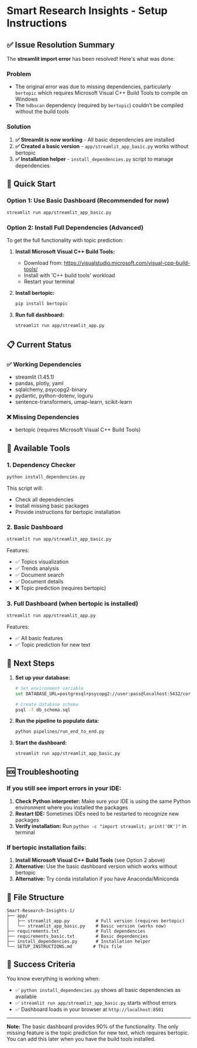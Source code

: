 # Smart Research Insights - Setup Instructions

## ✅ Issue Resolution Summary

The **streamlit import error** has been resolved! Here's what was done:

### Problem
- The original error was due to missing dependencies, particularly `bertopic` which requires Microsoft Visual C++ Build Tools to compile on Windows
- The `hdbscan` dependency (required by `bertopic`) couldn't be compiled without the build tools

### Solution
1. **✅ Streamlit is now working** - All basic dependencies are installed
2. **✅ Created a basic version** - `app/streamlit_app_basic.py` works without bertopic
3. **✅ Installation helper** - `install_dependencies.py` script to manage dependencies

## 🚀 Quick Start

### Option 1: Use Basic Dashboard (Recommended for now)
```bash
streamlit run app/streamlit_app_basic.py
```

### Option 2: Install Full Dependencies (Advanced)
To get the full functionality with topic prediction:

1. **Install Microsoft Visual C++ Build Tools:**
   - Download from: https://visualstudio.microsoft.com/visual-cpp-build-tools/
   - Install with 'C++ build tools' workload
   - Restart your terminal

2. **Install bertopic:**
   ```bash
   pip install bertopic
   ```

3. **Run full dashboard:**
   ```bash
   streamlit run app/streamlit_app.py
   ```

## 📋 Current Status

### ✅ Working Dependencies
- streamlit (1.45.1)
- pandas, plotly, yaml
- sqlalchemy, psycopg2-binary
- pydantic, python-dotenv, loguru
- sentence-transformers, umap-learn, scikit-learn

### ❌ Missing Dependencies
- bertopic (requires Microsoft Visual C++ Build Tools)

## 🔧 Available Tools

### 1. Dependency Checker
```bash
python install_dependencies.py
```
This script will:
- Check all dependencies
- Install missing basic packages
- Provide instructions for bertopic installation

### 2. Basic Dashboard
```bash
streamlit run app/streamlit_app_basic.py
```
Features:
- ✅ Topics visualization
- ✅ Trends analysis
- ✅ Document search
- ✅ Document details
- ❌ Topic prediction (requires bertopic)

### 3. Full Dashboard (when bertopic is installed)
```bash
streamlit run app/streamlit_app.py
```
Features:
- ✅ All basic features
- ✅ Topic prediction for new text

## 📝 Next Steps

1. **Set up your database:**
   ```bash
   # Set environment variable
   set DATABASE_URL=postgresql+psycopg2://user:pass@localhost:5432/coredb
   
   # Create database schema
   psql -f db_schema.sql
   ```

2. **Run the pipeline to populate data:**
   ```bash
   python pipelines/run_end_to_end.py
   ```

3. **Start the dashboard:**
   ```bash
   streamlit run app/streamlit_app_basic.py
   ```

## 🆘 Troubleshooting

### If you still see import errors in your IDE:
1. **Check Python interpreter:** Make sure your IDE is using the same Python environment where you installed the packages
2. **Restart IDE:** Sometimes IDEs need to be restarted to recognize new packages
3. **Verify installation:** Run `python -c "import streamlit; print('OK')"` in terminal

### If bertopic installation fails:
1. **Install Microsoft Visual C++ Build Tools** (see Option 2 above)
2. **Alternative:** Use the basic dashboard version which works without bertopic
3. **Alternative:** Try conda installation if you have Anaconda/Miniconda

## 📁 File Structure

```
Smart-Research-Insights-1/
├── app/
│   ├── streamlit_app.py          # Full version (requires bertopic)
│   └── streamlit_app_basic.py    # Basic version (works now)
├── requirements.txt              # Full dependencies
├── requirements_basic.txt        # Basic dependencies
├── install_dependencies.py       # Installation helper
└── SETUP_INSTRUCTIONS.md        # This file
```

## 🎯 Success Criteria

You know everything is working when:
- ✅ `python install_dependencies.py` shows all basic dependencies as available
- ✅ `streamlit run app/streamlit_app_basic.py` starts without errors
- ✅ Dashboard loads in your browser at `http://localhost:8501`

---

**Note:** The basic dashboard provides 90% of the functionality. The only missing feature is the topic prediction for new text, which requires bertopic. You can add this later when you have the build tools installed.

